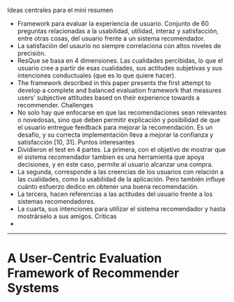 Ideas centrales para el mini resumen
- Framework para evaluar la experiencia de usuario. Conjunto de 60 preguntas relacionadas a la usabilidad, utilidad, interaz y satisfacción, entre otras cosas, del usuario frente a un sistema recomendador.
- La satisfación del usaurio no siempre correlaciona con altos niveles de precisión.
- ResQue se basa en 4 dimensiones. Las cualidades percibidas, lo que el usuario cree a partir de esas cualidades, sus actitudes subjetivas y sus intenciones conductuales (que es lo que quiere hacer).
- The framework described in this paper presents the first attempt to develop a complete and balanced evaluation framework that measures users’ subjective attitudes based on their experience towards a recommender.
Challenges
- No solo hay que enfocarse en que las recomendaciones sean relevantes o novedosas, sino que deben permitir explicación y posibilidad de que el usuario entregue feedback para mejorar la recomendación. Es un desafío, y su correcta implementación lleva a mejorar la confianza y satisfacción [10, 31].
Puntos interesantes
- Dividieron el test en 4 partes. La primera, con el objetivo de mostrar que el sistema recomendador tambien es una herramienta que apoya decisiones, y en este caso, permite al usuario alcanzar una compra.
- La segunda, corresponde a las creencias de los usuarios con relación a las cualidades, como la usabilidad de la aplicación. Pero también influye cuánto esfuerzo dedico en obtener una buena recomendación.
- La tercera, hacen referencias a las actitudes del usuario frente a los sistemas recomendadores.
- La cuarta, sus intenciones para utilizar el sistema recomendador y hasta mostrárselo a sus amigos.
Críticas
- 

---

# A User-Centric Evaluation Framework of Recommender Systems


